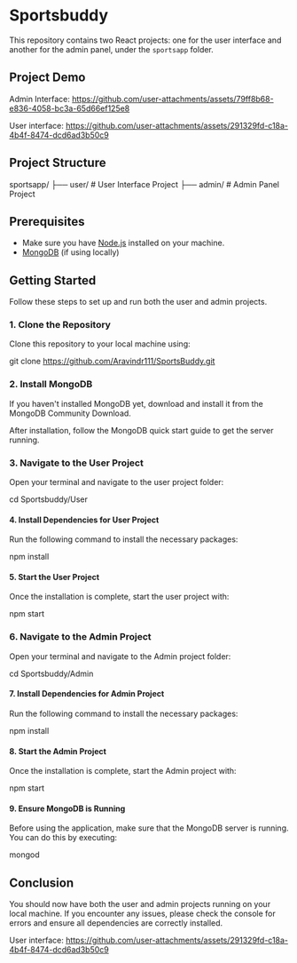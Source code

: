 # Sportsbuddy

This repository contains two React projects: one for the user interface and another for the admin panel, under the `sportsapp` folder.

## Project Demo

Admin Interface:
https://github.com/user-attachments/assets/79ff8b68-e836-4058-bc3a-65d66ef125e8

User interface:
https://github.com/user-attachments/assets/291329fd-c18a-4b4f-8474-dcd6ad3b50c9


## Project Structure
sportsapp/ ├── user/ # User Interface Project ├── admin/ # Admin Panel Project

## Prerequisites

- Make sure you have [Node.js](https://nodejs.org/) installed on your machine.
- [MongoDB](https://www.mongodb.com/try/download/community) (if using locally)


## Getting Started

Follow these steps to set up and run both the user and admin projects.

### 1. Clone the Repository

Clone this repository to your local machine using:

git clone https://github.com/Aravindr111/SportsBuddy.git

### 2. Install MongoDB

If you haven't installed MongoDB yet, download and install it from the MongoDB Community Download.

After installation, follow the MongoDB quick start guide to get the server running.

### 3. Navigate to the User Project

Open your terminal and navigate to the user project folder:

cd Sportsbuddy/User

#### 4. Install Dependencies for User Project

Run the following command to install the necessary packages:

npm install

#### 5. Start the User Project

Once the installation is complete, start the user project with:

npm start

### 6. Navigate to the Admin Project

Open your terminal and navigate to the Admin project folder:

cd Sportsbuddy/Admin

#### 7. Install Dependencies for Admin Project

Run the following command to install the necessary packages:

npm install

#### 8. Start the Admin Project

Once the installation is complete, start the Admin project with:

npm start

#### 9. Ensure MongoDB is Running
    
Before using the application, make sure that the MongoDB server is running. You can do this by executing:

mongod

## Conclusion

You should now have both the user and admin projects running on your local machine. If you encounter any issues, please check the console for errors and ensure all dependencies are correctly installed.

User interface:
https://github.com/user-attachments/assets/291329fd-c18a-4b4f-8474-dcd6ad3b50c9







